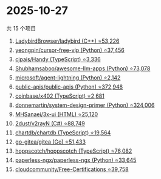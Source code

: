 # 2025-10-27

共 15 个项目

<!-- BEGIN GITHUB -->
<!-- 最后更新时间 2025-10-27 05:07:23 +0800 -->
1. [LadybirdBrowser/ladybird (C++) ⭐53,226](https://github.com/LadybirdBrowser/ladybird)
1. [yeongpin/cursor-free-vip (Python) ⭐37,456](https://github.com/yeongpin/cursor-free-vip)
1. [cjpais/Handy (TypeScript) ⭐3,336](https://github.com/cjpais/Handy)
1. [Shubhamsaboo/awesome-llm-apps (Python) ⭐73,078](https://github.com/Shubhamsaboo/awesome-llm-apps)
1. [microsoft/agent-lightning (Python) ⭐2,142](https://github.com/microsoft/agent-lightning)
1. [public-apis/public-apis (Python) ⭐372,948](https://github.com/public-apis/public-apis)
1. [coinbase/x402 (TypeScript) ⭐2,681](https://github.com/coinbase/x402)
1. [donnemartin/system-design-primer (Python) ⭐324,006](https://github.com/donnemartin/system-design-primer)
1. [MHSanaei/3x-ui (HTML) ⭐25,120](https://github.com/MHSanaei/3x-ui)
1. [2dust/v2rayN (C#) ⭐88,749](https://github.com/2dust/v2rayN)
1. [chartdb/chartdb (TypeScript) ⭐19,564](https://github.com/chartdb/chartdb)
1. [go-gitea/gitea (Go) ⭐51,433](https://github.com/go-gitea/gitea)
1. [hoppscotch/hoppscotch (TypeScript) ⭐76,082](https://github.com/hoppscotch/hoppscotch)
1. [paperless-ngx/paperless-ngx (Python) ⭐33,645](https://github.com/paperless-ngx/paperless-ngx)
1. [cloudcommunity/Free-Certifications ⭐39,758](https://github.com/cloudcommunity/Free-Certifications)
<!-- END GITHUB -->